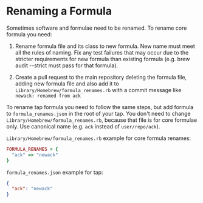 # Renaming a Formula

Sometimes software and formulae need to be renamed. To rename core formula
you need:

1. Rename formula file and its class to new formula. New name must meet all the rules of naming. Fix any test failures that may occur due to the stricter requirements for new formula than existing formula (e.g. brew audit --strict must pass for that formula).

2. Create a pull request to the main repository deleting the formula file, adding new formula file and also add it to `Library/Homebrew/formula_renames.rb` with a commit message like `newack: renamed from ack`

To rename tap formula you need to follow the same steps, but add formula to `formula_renames.json` in the root of your tap. You don't need to change `Library/Homebrew/formula_renames.rb`, because that file is for core formulae only. Use canonical name (e.g. `ack` instead of `user/repo/ack`).

`Library/Homebrew/formula_renames.rb` example for core formula renames:

```ruby
FORMULA_RENAMES = {
  "ack" => "newack"
}
```

`formula_renames.json` example for tap:

```json
{
  "ack": "newack"
}
```
